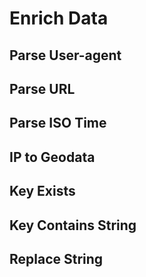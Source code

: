 # Enrich Data

## Parse User-agent

## Parse URL

## Parse ISO Time

## IP to Geodata

## Key Exists

## Key Contains String

## Replace String